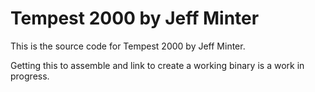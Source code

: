 # Tempest 2000 by Jeff Minter

This is the source code for Tempest 2000 by Jeff Minter.

Getting this to assemble and link to create a working binary is a work in progress.



